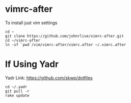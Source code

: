 # vimrc-after

To install just vim settings

```
cd ~
git clone https://github.com/johnrlive/vimrc-after.git
cd ~/vimrc-after
ln -sf `pwd`/vim/vimrc-after/vimrc.after ~/.vimrc.after
```

# If Using Yadr 

Yadr Link: https://github.com/skwp/dotfiles

```
cd ~/.yadr
git pull -r
rake update
```
